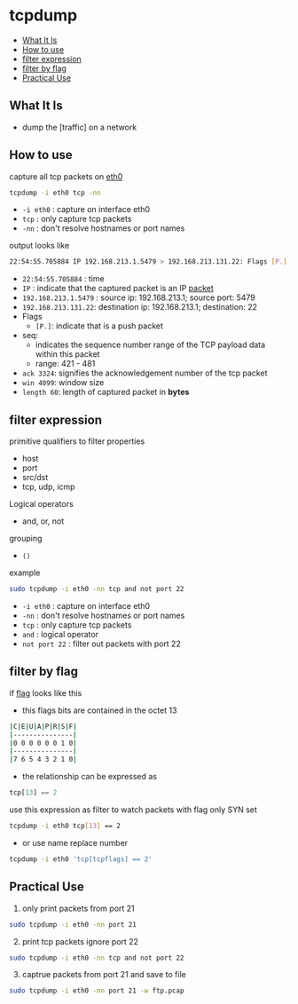 # tcpdump

* [What It Is](#what-it-is)
* [How to use](#how-to-use)
* [filter expression](#filter-expression)
* [filter by flag](#filter-by-flag)
* [Practical Use](#practical-use)

## What It Is

- dump the [traffic] on a network

## How to use

capture all tcp packets on [eth0](computer-network-network-interface.md)

```sh
tcpdump -i eth0 tcp -nn
```

- `-i eth0` : capture on interface eth0
- `tcp` : only capture tcp packets
- `-nn` : don't resolve hostnames or port names

output looks like

```sh
22:54:55.705884 IP 192.168.213.1.5479 > 192.168.213.131.22: Flags [P.], seq 421:481, ack 3324, win 4099, length 60
```

- `22:54:55.705884` : time
- `IP` : indicate that the captured packet is an IP [packet](computer-network-packet.md)
- `192.168.213.1.5479` : source ip: 192.168.213.1; source port: 5479
- `192.168.213.131.22`: destination ip: 192.168.213.1; destination: 22
- Flags
  - `[P.]`: indicate that is a push packet
- seq:
  - indicates the sequence number range of the TCP payload data within this packet
  - range: 421 - 481
- `ack 3324`: signifies the acknowledgement number of the tcp packet
- `win 4099`: window size
- `length 60`: length of captured packet in **bytes**

## filter expression

primitive qualifiers to filter properties

- host
- port
- src/dst
- tcp, udp, icmp

Logical operators

- and, or, not

grouping

- `()`

example

```sh
sudo tcpdump -i eth0 -nn tcp and not port 22
```

- `-i eth0` : capture on interface eth0
- `-nn` : don't resolve hostnames or port names
- `tcp` : only capture tcp packets
- `and` : logical operator
- `not port 22` : filter out packets with port 22

## filter by flag

if [flag](computer-network-tcp-segment-structure.md#flags) looks like this

- this flags bits are contained in the octet 13

```sh
|C|E|U|A|P|R|S|F|
|---------------|
|0 0 0 0 0 0 1 0|
|---------------|
|7 6 5 4 3 2 1 0|
```

- the relationship can be expressed as

```js
tcp[13] == 2
```

use this expression as filter to watch packets with flag only SYN set

```sh
tcpdump -i eth0 tcp[13] == 2
```

- or use name replace number

```sh
tcpdump -i eth0 'tcp[tcpflags] == 2'
```

## Practical Use

1. only print packets from port 21

```sh
sudo tcpdump -i eth0 -nn port 21
```

2. print tcp packets ignore port 22

```sh
sudo tcpdump -i eth0 -nn tcp and not port 22
```

3. captrue packets from port 21 and save to file

```sh
sudo tcpdump -i eth0 -nn port 21 -w ftp.pcap
```
